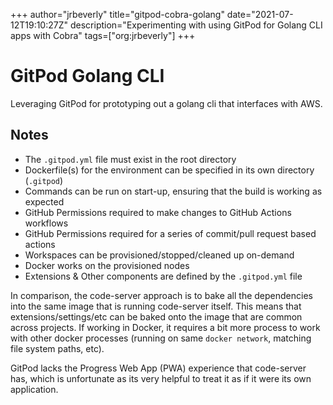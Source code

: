 +++
author="jrbeverly"
title="gitpod-cobra-golang"
date="2021-07-12T19:10:27Z"
description="Experimenting with using GitPod for Golang CLI apps with Cobra"
tags=["org:jrbeverly"]
+++

# GitPod Golang CLI

Leveraging GitPod for prototyping out a golang cli that interfaces with AWS.

## Notes

- The `.gitpod.yml` file must exist in the root directory
- Dockerfile(s) for the environment can be specified in its own directory (`.gitpod`)
- Commands can be run on start-up, ensuring that the build is working as expected
- GitHub Permissions required to make changes to GitHub Actions workflows
- GitHub Permissions required for a series of commit/pull request based actions
- Workspaces can be provisioned/stopped/cleaned up on-demand
- Docker works on the provisioned nodes
- Extensions & Other components are defined by the `.gitpod.yml` file

In comparison, the code-server approach is to bake all the dependencies into the same image that is running code-server itself. This means that extensions/settings/etc can be baked onto the image that are common across projects. If working in Docker, it requires a bit more process to work with other docker processes (running on same `docker network`, matching file system paths, etc).

GitPod lacks the Progress Web App (PWA) experience that code-server has, which is unfortunate as its very helpful to treat it as if it were its own application.